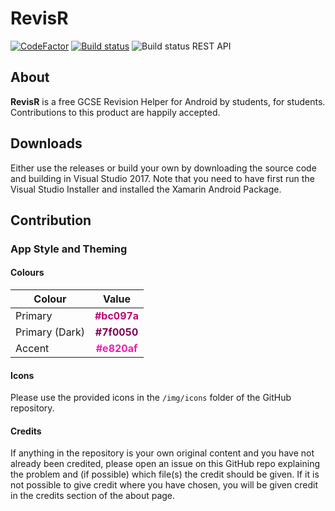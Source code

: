 # RevisR

[![CodeFactor](https://www.codefactor.io/repository/github/davwheat/revisr/badge)](https://www.codefactor.io/repository/github/davwheat/revisr)
[![Build status](https://davwheat.visualstudio.com/RevisR/_apis/build/status/Normal%20Build?branch=master)](https://davwheat.visualstudio.com/RevisR/_build/latest?definitionId=1)
![Build status REST API](https://davwheat.visualstudio.com/RevisR/_apis/build/repos/git/badge?repoId=64ab2d6b-dcc6-44c3-bb26-b77a4af30f15&branchName=master&api-version=4.1-preview.1)

## About
**RevisR** is a free GCSE Revision Helper for Android by students, for students. Contributions to this product are happily accepted.

## Downloads
Either use the releases or build your own by downloading the source code and building in Visual Studio 2017. Note that you need to have first run the Visual Studio Installer and installed the Xamarin Android Package.

## Contribution

### App Style and Theming

#### Colours

| Colour         | Value                                             |
| -------------- |:-------------------------------------------------:|
| Primary        | <b><span style="color:#bc097a">#bc097a</span></b> |
| Primary (Dark) | <b><span style="color:#7f0050">#7f0050</span></b> |
| Accent         | <b><span style="color:#e820af">#e820af</span></b> |

#### Icons

Please use the provided icons in the `/img/icons` folder of the GitHub repository.

#### Credits

If anything in the repository is your own original content and you have not already been credited, please open an issue on this GitHub repo explaining the problem and (if possible) which file(s) the credit should be given. If it is not possible to give credit where you have chosen, you will be given credit in the credits section of the about page.